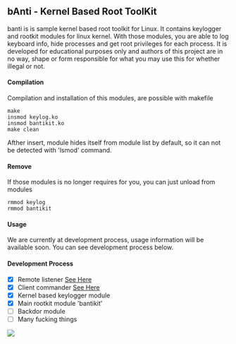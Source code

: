 bAnti - Kernel Based Root ToolKit
----
banti is is sample kernel based root toolkit for Linux. It contains keylogger and rootkit modules for linux kernel. With those modules, you are able to log keyboard info, hide processes and get root privileges for each process. It is developed for educational purposes only and authors of this project are in no way, shape or form responsible for what you may use this for whether illegal or not.

#### Compilation
Compilation and installation of this modules, are possible with makefile

```
make
insmod keylog.ko
insmod bantikit.ko
make clean
```
Afther insert, module hides itself from module list by default, so it can not be detected with 'lsmod' command.

#### Remove
If those modules is no longer requires for you, you can just unload from modules
```
rmmod keylog
rmmod bantikit
```

#### Usage
We are currently at development process, usage information will be available soon.
You can see development process below.

#### Development Process
- [x] Remote listener [See Here](https://github.com/nikopeikrishvili/proto-banti)
- [x] Client commander [See Here](https://github.com/nikopeikrishvili/proto-banti)
- [x] Kernel based keylogger module
- [x] Main rootkit module 'bantikit'
- [ ] Backdor module
- [ ] Many fucking things

<img align="center" src="http://off-sec.com/ftp/bow.png"></img>
